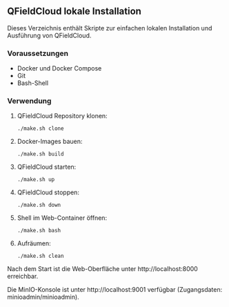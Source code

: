 ## QFieldCloud lokale Installation

Dieses Verzeichnis enthält Skripte zur einfachen lokalen Installation und Ausführung von QFieldCloud.

### Voraussetzungen

- Docker und Docker Compose
- Git
- Bash-Shell

### Verwendung

1. QFieldCloud Repository klonen:
   ```
   ./make.sh clone
   ```

2. Docker-Images bauen:
   ```
   ./make.sh build
   ```

3. QFieldCloud starten:
   ```
   ./make.sh up
   ```

4. QFieldCloud stoppen:
   ```
   ./make.sh down
   ```

5. Shell im Web-Container öffnen:
   ```
   ./make.sh bash
   ```

6. Aufräumen:
   ```
   ./make.sh clean
   ```

Nach dem Start ist die Web-Oberfläche unter http://localhost:8000 erreichbar.

Die MinIO-Konsole ist unter http://localhost:9001 verfügbar (Zugangsdaten: minioadmin/minioadmin).
